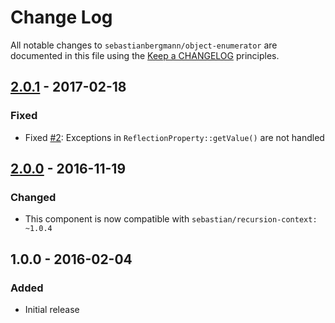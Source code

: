 # Change Log

All notable changes to `sebastianbergmann/object-enumerator` are documented in this file using the [Keep a CHANGELOG](http://keepachangelog.com/) principles.

## [2.0.1] - 2017-02-18

### Fixed

- Fixed [#2](https://github.com/sebastianbergmann/phpunit/pull/2): Exceptions in `ReflectionProperty::getValue()` are not handled

## [2.0.0] - 2016-11-19

### Changed

- This component is now compatible with `sebastian/recursion-context: ~1.0.4`

## 1.0.0 - 2016-02-04

### Added

- Initial release

[2.0.1]: https://github.com/sebastianbergmann/object-enumerator/compare/2.0.0...2.0.1
[2.0.0]: https://github.com/sebastianbergmann/object-enumerator/compare/1.0...2.0.0
